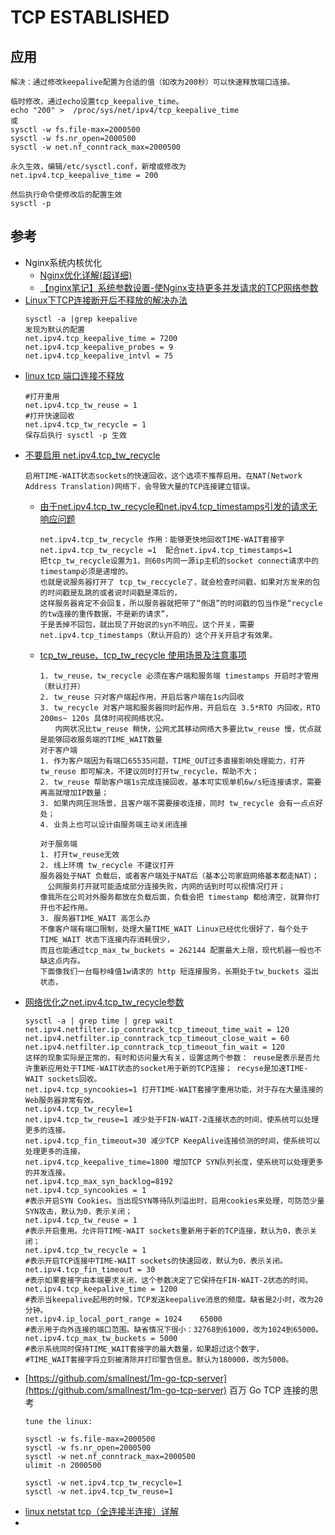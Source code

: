# TCP ESTABLISHED

## 应用
```
解决：通过修改keepalive配置为合适的值（如改为200秒）可以快速释放端口连接。

临时修改，通过echo设置tcp_keepalive_time。
echo "200" >  /proc/sys/net/ipv4/tcp_keepalive_time
或
sysctl -w fs.file-max=2000500
sysctl -w fs.nr_open=2000500
sysctl -w net.nf_conntrack_max=2000500

永久生效，编辑/etc/sysctl.conf，新增或修改为
net.ipv4.tcp_keepalive_time = 200

然后执行命令使修改后的配置生效
sysctl -p
```

## 参考
- Nginx系统内核优化
    - [Nginx优化详解(超详细)](https://www.cnblogs.com/mzhaox/p/11215036.html)
    - [【nginx笔记】系统参数设置-使Nginx支持更多并发请求的TCP网络参数](https://www.cnblogs.com/dpf-10/p/7478254.html)
- [Linux下TCP连接断开后不释放的解决办法](https://www.cnblogs.com/chinaops/p/9469214.html)
    ```
  sysctl -a |grep keepalive
  发现为默认的配置
  net.ipv4.tcp_keepalive_time = 7200
  net.ipv4.tcp_keepalive_probes = 9
  net.ipv4.tcp_keepalive_intvl = 75
  ```
- [linux tcp 端口连接不释放](https://blog.csdn.net/xiewenbo/article/details/103131125)
    ```
  #打开重用
  net.ipv4.tcp_tw_reuse = 1
  #打开快速回收
  net.ipv4.tcp_tw_recycle = 1
  保存后执行 sysctl -p 生效
  ```
- [不要启用 net.ipv4.tcp_tw_recycle](https://blog.csdn.net/enweitech/article/details/79261439)
    ```
   启用TIME-WAIT状态sockets的快速回收，这个选项不推荐启用。在NAT(Network Address Translation)网络下，会导致大量的TCP连接建立错误。
  ```
    - [由于net.ipv4.tcp_tw_recycle和net.ipv4.tcp_timestamps引发的请求无响应问题](https://blog.csdn.net/top_explore/article/details/107633854)
        ```
      net.ipv4.tcp_tw_recycle 作用：能够更快地回收TIME-WAIT套接字
      net.ipv4.tcp_tw_recycle =1  配合net.ipv4.tcp_timestamps=1
      把tcp_tw_recycle设置为1，则60s内同一源ip主机的socket connect请求中的timestamp必须是递增的。
      也就是说服务器打开了 tcp_tw_reccycle了，就会检查时间戳，如果对方发来的包的时间戳是乱跳的或者说时间戳是滞后的，
      这样服务器肯定不会回复，所以服务器就把带了“倒退”的时间戳的包当作是“recycle的tw连接的重传数据，不是新的请求”，
      于是丢掉不回包，就出现了开始说的syn不响应。这个开关，需要net.ipv4.tcp_timestamps（默认开启的）这个开关开启才有效果。
      ```
    - [tcp_tw_reuse、tcp_tw_recycle 使用场景及注意事项](https://www.cnblogs.com/lulu/p/4149312.html)
        ```
      1. tw_reuse，tw_recycle 必须在客户端和服务端 timestamps 开启时才管用（默认打开）
      2. tw_reuse 只对客户端起作用，开启后客户端在1s内回收
      3. tw_recycle 对客户端和服务器同时起作用，开启后在 3.5*RTO 内回收，RTO 200ms~ 120s 具体时间视网络状况。
      　　内网状况比tw_reuse 稍快，公网尤其移动网络大多要比tw_reuse 慢，优点就是能够回收服务端的TIME_WAIT数量
      对于客户端
      1. 作为客户端因为有端口65535问题，TIME_OUT过多直接影响处理能力，打开tw_reuse 即可解决，不建议同时打开tw_recycle，帮助不大；
      2. tw_reuse 帮助客户端1s完成连接回收，基本可实现单机6w/s短连接请求，需要再高就增加IP数量；
      3. 如果内网压测场景，且客户端不需要接收连接，同时 tw_recycle 会有一点点好处；
      4. 业务上也可以设计由服务端主动关闭连接
      
      对于服务端
      1. 打开tw_reuse无效
      2. 线上环境 tw_recycle 不建议打开
        服务器处于NAT 负载后，或者客户端处于NAT后（基本公司家庭网络基本都走NAT）；
      　公网服务打开就可能造成部分连接失败，内网的话到时可以视情况打开；
        像我所在公司对外服务都放在负载后面，负载会把 timestamp 都给清空，就算你打开也不起作用。
      3. 服务器TIME_WAIT 高怎么办
        不像客户端有端口限制，处理大量TIME_WAIT Linux已经优化很好了，每个处于TIME_WAIT 状态下连接内存消耗很少，
        而且也能通过tcp_max_tw_buckets = 262144 配置最大上限，现代机器一般也不缺这点内存。
        下面像我们一台每秒峰值1w请求的 http 短连接服务，长期处于tw_buckets 溢出状态，
      ```
- [网络优化之net.ipv4.tcp_tw_recycle参数](https://blog.csdn.net/enweitech/article/details/79261439)
    ```
  sysctl -a | grep time | grep wait
  net.ipv4.netfilter.ip_conntrack_tcp_timeout_time_wait = 120
  net.ipv4.netfilter.ip_conntrack_tcp_timeout_close_wait = 60
  net.ipv4.netfilter.ip_conntrack_tcp_timeout_fin_wait = 120
  这样的现象实际是正常的，有时和访问量大有关，设置这两个参数： reuse是表示是否允许重新应用处于TIME-WAIT状态的socket用于新的TCP连接； recyse是加速TIME-WAIT sockets回收。
  net.ipv4.tcp_syncookies=1 打开TIME-WAIT套接字重用功能，对于存在大量连接的Web服务器非常有效。 
  net.ipv4.tcp_tw_recyle=1 
  net.ipv4.tcp_tw_reuse=1 减少处于FIN-WAIT-2连接状态的时间，使系统可以处理更多的连接。 
  net.ipv4.tcp_fin_timeout=30 减少TCP KeepAlive连接侦测的时间，使系统可以处理更多的连接。 
  net.ipv4.tcp_keepalive_time=1800 增加TCP SYN队列长度，使系统可以处理更多的并发连接。 
  net.ipv4.tcp_max_syn_backlog=8192
  net.ipv4.tcp_syncookies = 1
  #表示开启SYN Cookies。当出现SYN等待队列溢出时，启用cookies来处理，可防范少量SYN攻击，默认为0，表示关闭；
  net.ipv4.tcp_tw_reuse = 1
  #表示开启重用。允许将TIME-WAIT sockets重新用于新的TCP连接，默认为0，表示关闭；
  net.ipv4.tcp_tw_recycle = 1
  #表示开启TCP连接中TIME-WAIT sockets的快速回收，默认为0，表示关闭。
  net.ipv4.tcp_fin_timeout = 30
  #表示如果套接字由本端要求关闭，这个参数决定了它保持在FIN-WAIT-2状态的时间。
  net.ipv4.tcp_keepalive_time = 1200 
  #表示当keepalive起用的时候，TCP发送keepalive消息的频度。缺省是2小时，改为20分钟。
  net.ipv4.ip_local_port_range = 1024    65000 
  #表示用于向外连接的端口范围。缺省情况下很小：32768到61000，改为1024到65000。
  net.ipv4.tcp_max_tw_buckets = 5000
  #表示系统同时保持TIME_WAIT套接字的最大数量，如果超过这个数字，
  #TIME_WAIT套接字将立刻被清除并打印警告信息。默认为180000，改为5000。
  ```
- [https://github.com/smallnest/1m-go-tcp-server](https://github.com/smallnest/1m-go-tcp-server) 百万 Go TCP 连接的思考
    ```
  tune the linux:
  
  sysctl -w fs.file-max=2000500
  sysctl -w fs.nr_open=2000500
  sysctl -w net.nf_conntrack_max=2000500
  ulimit -n 2000500
  
  sysctl -w net.ipv4.tcp_tw_recycle=1
  sysctl -w net.ipv4.tcp_tw_reuse=1
  ```
- [linux netstat tcp（全连接半连接）详解](https://blog.csdn.net/weixin_40139740/article/details/84034390)
- []()